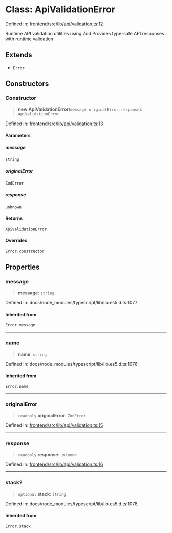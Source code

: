 # Class: ApiValidationError

Defined in: [frontend/src/lib/api/validation.ts:12](https://github.com/lsendel/sass/blob/ca8b2b87627589617e0de57047e1f50d53e78078/frontend/src/lib/api/validation.ts#L12)

Runtime API validation utilities using Zod
Provides type-safe API responses with runtime validation

## Extends

- `Error`

## Constructors

### Constructor

> **new ApiValidationError**(`message`, `originalError`, `response`): `ApiValidationError`

Defined in: [frontend/src/lib/api/validation.ts:13](https://github.com/lsendel/sass/blob/ca8b2b87627589617e0de57047e1f50d53e78078/frontend/src/lib/api/validation.ts#L13)

#### Parameters

##### message

`string`

##### originalError

`ZodError`

##### response

`unknown`

#### Returns

`ApiValidationError`

#### Overrides

`Error.constructor`

## Properties

### message

> **message**: `string`

Defined in: docs/node\_modules/typescript/lib/lib.es5.d.ts:1077

#### Inherited from

`Error.message`

***

### name

> **name**: `string`

Defined in: docs/node\_modules/typescript/lib/lib.es5.d.ts:1076

#### Inherited from

`Error.name`

***

### originalError

> `readonly` **originalError**: `ZodError`

Defined in: [frontend/src/lib/api/validation.ts:15](https://github.com/lsendel/sass/blob/ca8b2b87627589617e0de57047e1f50d53e78078/frontend/src/lib/api/validation.ts#L15)

***

### response

> `readonly` **response**: `unknown`

Defined in: [frontend/src/lib/api/validation.ts:16](https://github.com/lsendel/sass/blob/ca8b2b87627589617e0de57047e1f50d53e78078/frontend/src/lib/api/validation.ts#L16)

***

### stack?

> `optional` **stack**: `string`

Defined in: docs/node\_modules/typescript/lib/lib.es5.d.ts:1078

#### Inherited from

`Error.stack`
